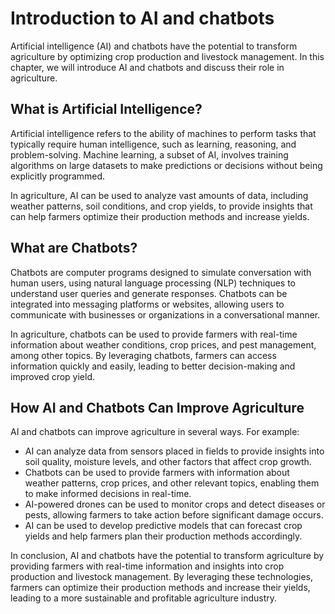 Introduction to AI and chatbots
======================================================================================

Artificial intelligence (AI) and chatbots have the potential to transform agriculture by optimizing crop production and livestock management. In this chapter, we will introduce AI and chatbots and discuss their role in agriculture.

What is Artificial Intelligence?
--------------------------------

Artificial intelligence refers to the ability of machines to perform tasks that typically require human intelligence, such as learning, reasoning, and problem-solving. Machine learning, a subset of AI, involves training algorithms on large datasets to make predictions or decisions without being explicitly programmed.

In agriculture, AI can be used to analyze vast amounts of data, including weather patterns, soil conditions, and crop yields, to provide insights that can help farmers optimize their production methods and increase yields.

What are Chatbots?
------------------

Chatbots are computer programs designed to simulate conversation with human users, using natural language processing (NLP) techniques to understand user queries and generate responses. Chatbots can be integrated into messaging platforms or websites, allowing users to communicate with businesses or organizations in a conversational manner.

In agriculture, chatbots can be used to provide farmers with real-time information about weather conditions, crop prices, and pest management, among other topics. By leveraging chatbots, farmers can access information quickly and easily, leading to better decision-making and improved crop yield.

How AI and Chatbots Can Improve Agriculture
-------------------------------------------

AI and chatbots can improve agriculture in several ways. For example:

* AI can analyze data from sensors placed in fields to provide insights into soil quality, moisture levels, and other factors that affect crop growth.
* Chatbots can be used to provide farmers with information about weather patterns, crop prices, and other relevant topics, enabling them to make informed decisions in real-time.
* AI-powered drones can be used to monitor crops and detect diseases or pests, allowing farmers to take action before significant damage occurs.
* AI can be used to develop predictive models that can forecast crop yields and help farmers plan their production methods accordingly.

In conclusion, AI and chatbots have the potential to transform agriculture by providing farmers with real-time information and insights into crop production and livestock management. By leveraging these technologies, farmers can optimize their production methods and increase their yields, leading to a more sustainable and profitable agriculture industry.
